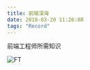 ```yaml
---
title: 前端深海
date: 2018-03-20 11:26:08
tags: "Record"
---
```


前端工程师所需知识

![FT](https://sfault-image.b0.upaiyun.com/411/177/4111773335-57bfe7844eda6_articlex)

